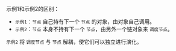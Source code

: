 示例1和示例2的区别：

* `示例1`：`节点` 自己持有下一个 `节点` 的对象，由对象自己调用。
* `示例2`：`节点` 本身不持有下一个 `节点`，由另外一个链对象来 `调度节点`。

`示例2` 将 `调度节点` 与 `节点` 解耦，使它们可以独立进行演化。
